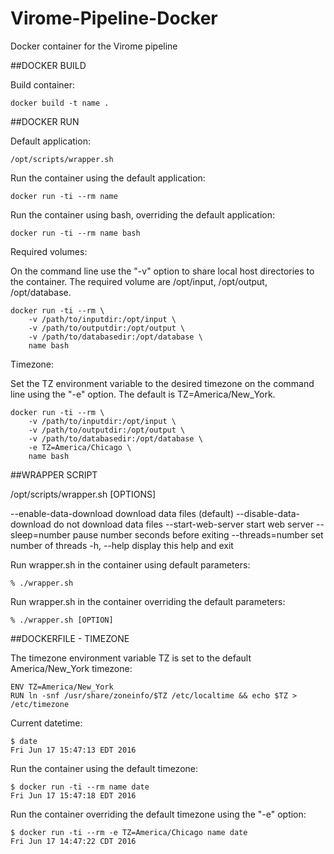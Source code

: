 # Virome-Pipeline-Docker
Docker container for the Virome pipeline

##DOCKER BUILD


Build container:
```
docker build -t name .
```


##DOCKER RUN


Default application:

```
/opt/scripts/wrapper.sh
```

Run the container using the default application:

```
docker run -ti --rm name
```

Run the container using bash, overriding the default application:

```
docker run -ti --rm name bash
```

Required volumes:

On the command line use the "-v" option to share local host directories to the
container.  The required volume are /opt/input, /opt/output, /opt/database.

```
docker run -ti --rm \
	-v /path/to/inputdir:/opt/input \
	-v /path/to/outputdir:/opt/output \
	-v /path/to/databasedir:/opt/database \
	name bash
```

Timezone:

Set the TZ environment variable to the desired timezone on the command line using the
"-e" option.  The default is TZ=America/New_York.

```
docker run -ti --rm \
	-v /path/to/inputdir:/opt/input \
	-v /path/to/outputdir:/opt/output \
	-v /path/to/databasedir:/opt/database \
	-e TZ=America/Chicago \
	name bash
```


##WRAPPER SCRIPT

/opt/scripts/wrapper.sh [OPTIONS]

--enable-data-download      download data files (default)
--disable-data-download     do not download data files
--start-web-server          start web server
--sleep=number              pause number seconds before exiting
--threads=number            set number of threads
-h, --help                  display this help and exit


Run wrapper.sh in the container using default parameters:

```
% ./wrapper.sh
```


Run wrapper.sh in the container overriding the default parameters:

```
% ./wrapper.sh [OPTION]
```


##DOCKERFILE - TIMEZONE


The timezone environment variable TZ is set to the default America/New_York timezone:

```
ENV TZ=America/New_York
RUN ln -snf /usr/share/zoneinfo/$TZ /etc/localtime && echo $TZ > /etc/timezone
```


Current datetime:

```
$ date
Fri Jun 17 15:47:13 EDT 2016
```


Run the container using the default timezone:

```
$ docker run -ti --rm name date
Fri Jun 17 15:47:18 EDT 2016
```


Run the container overriding the default timezone using the "-e" option:

```
$ docker run -ti --rm -e TZ=America/Chicago name date
Fri Jun 17 14:47:22 CDT 2016
```
